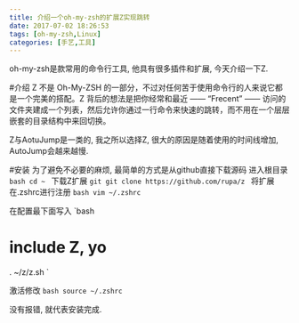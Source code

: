 ```yaml
---
title: 介绍一个oh-my-zsh的扩展Z实现跳转
date: 2017-07-02 18:26:53
tags: [oh-my-zsh,Linux]
categories: [手艺,工具]
---
```

oh-my-zsh是款常用的命令行工具, 他具有很多插件和扩展, 今天介绍一下Z.

<!-- more -->
#介绍
Z 不是 Oh-My-ZSH 的一部分，不过对任何苦于使用命令行的人来说它都是一个完美的搭配。Z 背后的想法是把你经常和最近 —— “Frecent” —— 访问的文件夹建成一个列表，然后允许你通过一行命令来快速的跳转，而不用在一个层层嵌套的目录结构中来回切换。

Z与AotuJump是一类的, 我之所以选择Z, 很大的原因是随着使用的时间线增加, AutoJump会越来越慢.

#安装
为了避免不必要的麻烦, 最简单的方式是从github直接下载源码
进入根目录
`bash
cd ~
`
下载Z扩展
`git
git clone https://github.com/rupa/z
`
将扩展在.zshrc进行注册
`bash
vim ~/.zshrc
`

在配置最下面写入
`bash
# include Z, yo
. ~/z/z.sh
`

激活修改
`bash
source ~/.zshrc
`

没有报错, 就代表安装完成.

